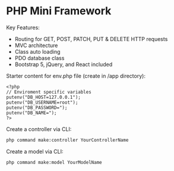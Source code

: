 # PHP Mini Framework

Key Features:
- Routing for GET, POST, PATCH, PUT & DELETE HTTP requests
- MVC architecture
- Class auto loading
- PDO database class
- Bootstrap 5, jQuery, and React included
  
Starter content for env.php file (create in /app directory):
```
<?php
// Enviroment specific variables
putenv("DB_HOST=127.0.0.1");
putenv("DB_USERNAME=root");
putenv("DB_PASSWORD=");
putenv("DB_NAME=");
?>
```
  
Create a controller via CLI:
``` bash command-line
php command make:controller YourControllerName
```
  
Create a model via CLI:
``` bash command-line
php command make:model YourModelName
```